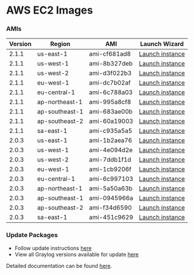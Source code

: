 AWS EC2 Images
==============

### AMIs

| Version | Region | AMI | Launch Wizard |
|---------|--------|-----|-------------|
| 2.1.1  | us-east-1 | ami-cf681ad8 | [Launch instance](https://console.aws.amazon.com/ec2/v2/home?region=us-east-1#LaunchInstanceWizard:ami=ami-cf681ad8) |
| 2.1.1  | us-west-1 | ami-8b327deb | [Launch instance](https://console.aws.amazon.com/ec2/v2/home?region=us-west-1#LaunchInstanceWizard:ami=ami-8b327deb) |
| 2.1.1  | us-west-2 | ami-d3f022b3 | [Launch instance](https://console.aws.amazon.com/ec2/v2/home?region=us-west-2#LaunchInstanceWizard:ami=ami-d3f022b3) |
| 2.1.1  | eu-west-1 | ami-dc7b02af | [Launch instance](https://console.aws.amazon.com/ec2/v2/home?region=eu-west-1#LaunchInstanceWizard:ami=ami-dc7b02af) |
| 2.1.1  | eu-central-1 | ami-6c788a03 | [Launch instance](https://console.aws.amazon.com/ec2/v2/home?region=eu-central-1#LaunchInstanceWizard:ami=ami-6c788a03) |
| 2.1.1  | ap-northeast-1 | ami-995a8cf8 | [Launch instance](https://console.aws.amazon.com/ec2/v2/home?region=ap-northeast-1#LaunchInstanceWizard:ami=ami-995a8cf8) |
| 2.1.1  | ap-southeast-1 | ami-683ae00b | [Launch instance](https://console.aws.amazon.com/ec2/v2/home?region=ap-southeast-1#LaunchInstanceWizard:ami=ami-683ae00b) |
| 2.1.1  | ap-southeast-2 | ami-60a19003 | [Launch instance](https://console.aws.amazon.com/ec2/v2/home?region=ap-southeast-2#LaunchInstanceWizard:ami=ami-60a19003) |
| 2.1.1  | sa-east-1 | ami-c935a5a5 | [Launch instance](https://console.aws.amazon.com/ec2/v2/home?region=sa-east-1#LaunchInstanceWizard:ami=ami-c935a5a5) |
| 2.0.3  | us-east-1 | ami-1b2aea76 | [Launch instance](https://console.aws.amazon.com/ec2/v2/home?region=us-east-1#LaunchInstanceWizard:ami=ami-1b2aea76) |
| 2.0.3  | us-west-1 | ami-4e094d2e | [Launch instance](https://console.aws.amazon.com/ec2/v2/home?region=us-west-1#LaunchInstanceWizard:ami=ami-4e094d2e) |
| 2.0.3  | us-west-2 | ami-7ddb1f1d | [Launch instance](https://console.aws.amazon.com/ec2/v2/home?region=us-west-2#LaunchInstanceWizard:ami=ami-7ddb1f1d) |
| 2.0.3  | eu-west-1 | ami-1cb9206f | [Launch instance](https://console.aws.amazon.com/ec2/v2/home?region=eu-west-1#LaunchInstanceWizard:ami=ami-1cb9206f) |
| 2.0.3  | eu-central-1 | ami-6c997103 | [Launch instance](https://console.aws.amazon.com/ec2/v2/home?region=eu-central-1#LaunchInstanceWizard:ami=ami-6c997103) |
| 2.0.3  | ap-northeast-1 | ami-5a50a63b | [Launch instance](https://console.aws.amazon.com/ec2/v2/home?region=ap-northeast-1#LaunchInstanceWizard:ami=ami-5a50a63b) |
| 2.0.3  | ap-southeast-1 | ami-0945966a | [Launch instance](https://console.aws.amazon.com/ec2/v2/home?region=ap-southeast-1#LaunchInstanceWizard:ami=ami-0945966a) |
| 2.0.3  | ap-southeast-2 | ami-f34d6590 | [Launch instance](https://console.aws.amazon.com/ec2/v2/home?region=ap-southeast-2#LaunchInstanceWizard:ami=ami-f34d6590) |
| 2.0.3  | sa-east-1 | ami-451c9629 | [Launch instance](https://console.aws.amazon.com/ec2/v2/home?region=sa-east-1#LaunchInstanceWizard:ami=ami-451c9629) |

### Update Packages

  * Follow update instructions [here](http://docs.graylog.org/en/1.2/pages/installation/graylog_ctl.html#upgrade-graylog)
  * View all Graylog versions available for update [here](https://packages.graylog2.org/appliances/ubuntu)

Detailed documentation can be found [here](http://docs.graylog.org/en/latest/pages/installation/aws.html).
